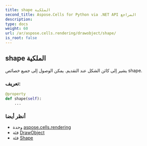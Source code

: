 ```yaml
---
title: shape الملكية
second_title: Aspose.Cells for Python via .NET API المراجع
description:
type: docs
weight: 60
url: /ar/aspose.cells.rendering/drawobject/shape/
is_root: false
---
```

##  shape الملكية

يشير إلى كائن الشكل عند التقديم.
يمكن الوصول إلى جميع خصائص shape.
###  تعريف:
```python
@property
def shape(self):
    ...
```

###  أنظر أيضا
* وحدة [aspose.cells.rendering](../../)
* فئة [DrawObject](/cells/python-net/ar/aspose.cells.rendering/drawobject)
* فئة [Shape](/cells/python-net/ar/aspose.cells.drawing/shape)
